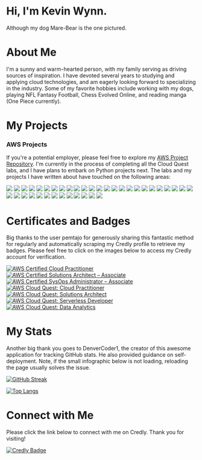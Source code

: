 # Hi, I'm Kevin Wynn.

Although my dog Mare-Bear is the one pictured.

# About Me

I'm a sunny and warm-hearted person, with my family serving as driving sources of inspiration. I have devoted several years to studying and applying cloud technologies, and am eagerly looking forward to specializing in the industry. Some of my favorite hobbies include working with my dogs, playing NFL Fantasy Football, Chess Evolved Online, and reading manga (One Piece currently).

# My Projects
<!-- Link titles and projects when changing repository from private to public. Include second section for familiar services (Lambda, etc.) -->

### AWS Projects

If you're a potential employer, please feel free to explore my [AWS Project Repository](https://github.com/kevin-wynn-cloud/AWS-Projects/tree/main). I'm currently in the process of completing all the Cloud Quest labs, and I have plans to embark on Python projects next. The labs and my projects I have written about have touched on the following areas:
  
<div id="badges">
<img src="https://img.shields.io/badge/Amazon_S3-brown?logo=amazonaws"/>
<img src="https://img.shields.io/badge/AWS_Lambda-teal?logo=amazonaws"/>
<img src="https://img.shields.io/badge/Amazon_EC2-orange?logo=amazonaws"/>
<img src="https://img.shields.io/badge/Amazon_RDS-blue?logo=amazonaws"/>
<img src="https://img.shields.io/badge/Amazon_SQS-brown?logo=amazonaws"/>
<img src="https://img.shields.io/badge/Amazon_CloudFront-teal?logo=amazonaws"/>
<img src="https://img.shields.io/badge/Amazon_DynamoDB-orange?logo=amazonaws"/>
<img src="https://img.shields.io/badge/AWS_Step_Functions-blue?logo=amazonaws"/>
<img src="https://img.shields.io/badge/AWS_Elastic_Load_Balancing-brown?logo=amazonaws"/>
<img src="https://img.shields.io/badge/Amazon_SNS-teal?logo=amazonaws"/>
<img src="https://img.shields.io/badge/Amazon_VPC-orange?logo=amazonaws"/>
<img src="https://img.shields.io/badge/AWS_Glue-blue?logo=amazonaws"/>
<img src="https://img.shields.io/badge/Amazon_Kinesis-brown?logo=amazonaws"/>
<img src="https://img.shields.io/badge/Amazon_Redshift-teal?logo=amazonaws"/>
<img src="https://img.shields.io/badge/AWS_CloudFormation-orange?logo=amazonaws"/>
<img src="https://img.shields.io/badge/AWS_CloudWatch-blue?logo=amazonaws"/>
<img src="https://img.shields.io/badge/AWS_Cloud9-brown?logo=amazonaws"/>
<img src="https://img.shields.io/badge/AWS_Secrets_Manager-teal?logo=amazonaws"/>
<img src="https://img.shields.io/badge/AWS_IAM-orange?logo=amazonaws"/>
<img src="https://img.shields.io/badge/AWS_CloudTrail-blue?logo=amazonaws"/>
<img src="https://img.shields.io/badge/AWS_Athena-brown?logo=amazonaws"/>
<img src="https://img.shields.io/badge/Amazon_OpenSearch_Service-teal?logo=amazonaws"/>
<img src="https://img.shields.io/badge/AWS_Lake_Formation-orange?logo=amazonaws"/>
<img src="https://img.shields.io/badge/Amazon_API_Gateway-blue?logo=amazonaws"/>
<img src="https://img.shields.io/badge/Amazon_Route_53-brown?logo=amazonaws"/>
<img src="https://img.shields.io/badge/Amazon_KMS-teal?logo=amazonaws"/>
<img src="https://img.shields.io/badge/AWS_Config-orange?logo=amazonaws"/>
<img src="https://img.shields.io/badge/AWS_Backup-blue?logo=amazonaws"/>
<img src="https://img.shields.io/badge/Amazon_ECS-brown?logo=amazonaws"/>
<img src="https://img.shields.io/badge/Amazon_Elastic_Container_Registry-teal?logo=amazonaws"/>
<img src="https://img.shields.io/badge/Amazon_EC2_Auto_Scaling-orange?logo=amazonaws"/>
<img src="https://img.shields.io/badge/Amazon_EFS-blue?logo=amazonaws"/>
<img src="https://img.shields.io/badge/Cloud_Economics-brown?logo=amazonaws"/>
<img src="https://img.shields.io/badge/AWS_CodeCommit-teal?logo=amazonaws"/>
<img src="https://img.shields.io/badge/Amazon_CodeDeploy-orange?logo=amazonaws"/>
<img src="https://img.shields.io/badge/AWS_CodePipeline-blue?logo=amazonaws"/>
<img src="https://img.shields.io/badge/AWS_CodeBuild-brown?logo=amazonaws"/>
<img src="https://img.shields.io/badge/AWS_Certificate_Manager-teal?logo=amazonaws"/>
</div>

# Certificates and Badges

Big thanks to the user pemtajo for generously sharing this fantastic method for regularly and automatically scraping my Credly profile to retrieve my badges. Please feel free to click on the images below to access my Credly account for verification.

<!--START_SECTION:badges-->
[![AWS Certified Cloud Practitioner](https://images.credly.com/size/150x150/images/00634f82-b07f-4bbd-a6bb-53de397fc3a6/image.png)](http://www.credly.com/badges/6bb33fe6-c16a-498d-8b44-f872723c8dd3 "AWS Certified Cloud Practitioner")
[![AWS Certified Solutions Architect – Associate](https://images.credly.com/size/150x150/images/0e284c3f-5164-4b21-8660-0d84737941bc/image.png)](http://www.credly.com/badges/963ee5a0-3620-43d5-afdc-8f72cc3dce1b "AWS Certified Solutions Architect – Associate")
[![AWS Certified SysOps Administrator – Associate](https://images.credly.com/size/150x150/images/f0d3fbb9-bfa7-4017-9989-7bde8eaf42b1/image.png)](http://www.credly.com/badges/1695e3b8-8b63-4e95-bbc0-905f29314298 "AWS Certified SysOps Administrator – Associate")
[![AWS Cloud Quest: Cloud Practitioner](https://images.credly.com/size/150x150/images/2784d0d8-327c-406f-971e-9f0e15097003/image.png)](http://www.credly.com/badges/0523bd23-0ab9-488a-8026-82d9251603bc "AWS Cloud Quest: Cloud Practitioner")
[![AWS Cloud Quest: Solutions Architect](https://images.credly.com/size/150x150/images/9e9e7ef7-384f-4636-8743-1b89a68fb46b/image.png)](http://www.credly.com/badges/0a1e3f10-5b23-49bb-ab9b-a55bbdd9e456 "AWS Cloud Quest: Solutions Architect")
[![AWS Cloud Quest: Serverless Developer](https://images.credly.com/size/150x150/images/9a2fd02b-52ab-448d-9d19-fd9b68efe1f6/image.png)](http://www.credly.com/badges/f9874f0c-0969-45cc-96fa-e9002a74c8ef "AWS Cloud Quest: Serverless Developer")
[![AWS Cloud Quest: Data Analytics](https://images.credly.com/size/150x150/images/2cd965b0-5f5d-4510-ab05-cfa2f80342a1/image.png)](http://www.credly.com/badges/e1aea834-7ec2-451b-987b-3a2b4c5c8c51 "AWS Cloud Quest: Data Analytics")
<!--END_SECTION:badges-->

# My Stats

Another big thank you goes to DenverCoder1, the creator of this awesome application for tracking GitHub stats. He also provided guidance on self-deployment. Note, if the small infographic below is not loading, reloading the page usually solves the issue.

[![GitHub Streak](https://github-readme-streak-stats-rosy-five.vercel.app?user=kevin-wynn-cloud&theme=dark&mode=weekly)](https://git.io/streak-stats)

[![Top Langs](https://github-readme-stats.vercel.app/api/top-langs/?username=kevin-wynn-cloud&layout=compact&theme=vision-friendly-dark)](https://github.com/anuraghazra/github-readme-stats) 

# Connect with Me

Please click the link below to connect with me on Credly. Thank you for visiting!

<div id="badges">
<a href="https://www.credly.com/users/kevin-wynn.fe2c81dc/badges">
    <img src="https://img.shields.io/badge/Credly-brown?logo=credly&logocolor=white" alt="Credly Badge"/>
  </a>
</div>
